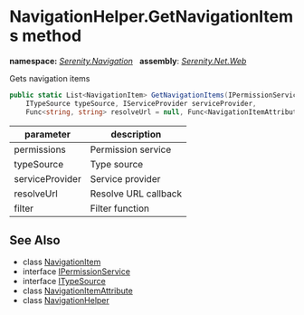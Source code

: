 # NavigationHelper.GetNavigationItems method
**namespace:** *[Serenity.Navigation](../../README.md#serenity.navigation-namespace)*   **assembly**: *[Serenity.Net.Web](../../README.md)*

Gets navigation items

```csharp
public static List<NavigationItem> GetNavigationItems(IPermissionService permissions, 
    ITypeSource typeSource, IServiceProvider serviceProvider, 
    Func<string, string> resolveUrl = null, Func<NavigationItemAttribute, bool> filter = null)
```

| parameter | description |
| --- | --- |
| permissions | Permission service |
| typeSource | Type source |
| serviceProvider | Service provider |
| resolveUrl | Resolve URL callback |
| filter | Filter function |

## See Also

* class [NavigationItem](../Serenity.Net.Core/../NavigationItem.md)
* interface [IPermissionService](../Serenity.Net.Core/../../Serenity.Abstractions/IPermissionService.md)
* interface [ITypeSource](../Serenity.Net.Core/../../Serenity.Abstractions/ITypeSource.md)
* class [NavigationItemAttribute](../Serenity.Net.Core/../NavigationItemAttribute.md)
* class [NavigationHelper](../NavigationHelper.md)